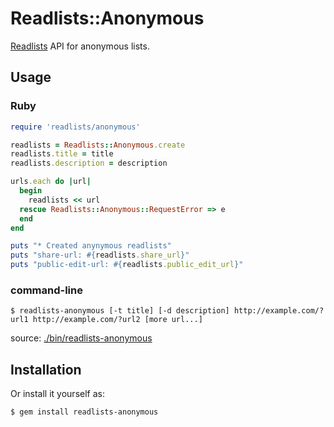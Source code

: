 # Readlists::Anonymous

[Readlists](http://readlists.com/) API for anonymous lists.

## Usage

### Ruby

```ruby
require 'readlists/anonymous'

readlists = Readlists::Anonymous.create
readlists.title = title
readlists.description = description

urls.each do |url|
  begin
    readlists << url
  rescue Readlists::Anonymous::RequestError => e
  end
end

puts "* Created anynymous readlists"
puts "share-url: #{readlists.share_url}"
puts "public-edit-url: #{readlists.public_edit_url}"
```

### command-line

```shell
$ readlists-anonymous [-t title] [-d description] http://example.com/?url1 http://example.com/?url2 [more url...]
```

source: [./bin/readlists-anonymous](https://github.com/hotchpotch/readlists-anonymous/blob/master/bin/readlists-anonymous)

## Installation

Or install it yourself as:

    $ gem install readlists-anonymous


